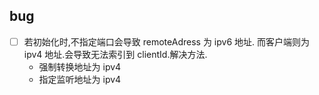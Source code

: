 ## bug
* [ ] 若初始化时,不指定端口会导致 remoteAdress 为 ipv6 地址.
而客户端则为 ipv4 地址.会导致无法索引到 clientId.解决方法.
    * 强制转换地址为 ipv4
    * 指定监听地址为 ipv4
    
    